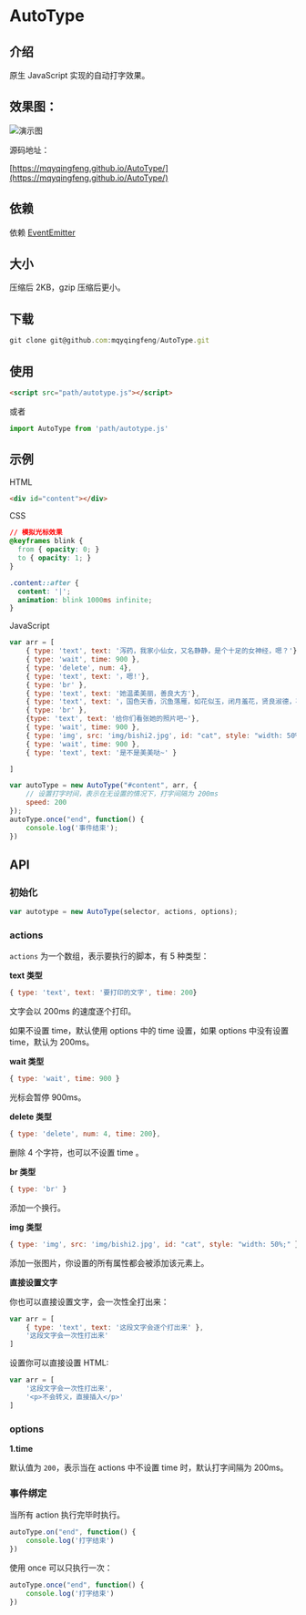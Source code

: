 # AutoType

## 介绍

原生 JavaScript 实现的自动打字效果。

## 效果图：

![演示图](https://raw.githubusercontent.com/mqyqingfeng/AutoType/master/demonstration.gif)

源码地址：

[https://mqyqingfeng.github.io/AutoType/](https://mqyqingfeng.github.io/AutoType/)

## 依赖

依赖 [EventEmitter](https://github.com/mqyqingfeng/EventEmitter)

## 大小

压缩后 2KB，gzip 压缩后更小。

## 下载

```js
git clone git@github.com:mqyqingfeng/AutoType.git
```

## 使用

```html
<script src="path/autotype.js"></script>
```

或者

```js
import AutoType from 'path/autotype.js'
```

## 示例

HTML

```html
<div id="content"></div>
```

CSS

```css
// 模拟光标效果
@keyframes blink {
  from { opacity: 0; }
  to { opacity: 1; }
}

.content::after {
  content: '|';
  animation: blink 1000ms infinite;
}
```

JavaScript

```js
var arr = [
    { type: 'text', text: '泻药，我家小仙女，又名静静，是个十足的女神经，嗯？'},
    { type: 'wait', time: 900 },
    { type: 'delete', num: 4},
    { type: 'text', text: '，嗯!'},
    { type: 'br' },
    { type: 'text', text: '她温柔美丽，善良大方'},
    { type: 'text', text: '，国色天香，沉鱼落雁，如花似玉，闭月羞花，贤良淑德，花容月貌，秋水伊人，一笑倾城，冰清玉洁，娇俏佳人，朱颜玉润，玉骨冰肌，窈窕淑女，美若天仙，一顾倾城，才智国人，出水芙蓉，阿娇金屋，闭月羞花，逞娇呈美，春暖花香，春色满园……', time: 100},
    { type: 'br' },
    {type: 'text', text: '给你们看张她的照片吧~'},
    { type: 'wait', time: 900 },
    { type: 'img', src: 'img/bishi2.jpg', id: "cat", style: "width: 50%;display: block;margin-left: auto;margin-right: auto;margin-top: 20px;margin-bottom: 20px;" },
    { type: 'wait', time: 900 },
    { type: 'text', text: '是不是美美哒~' }

]

var autoType = new AutoType("#content", arr, {
    // 设置打字时间，表示在无设置的情况下，打字间隔为 200ms
    speed: 200
});
autoType.once("end", function() {
    console.log('事件结束');
})
```

## API

### 初始化

```js
var autotype = new AutoType(selector, actions, options);
```

### actions

`actions` 为一个数组，表示要执行的脚本，有 5 种类型：

**text 类型**

```js
{ type: 'text', text: '要打印的文字', time: 200}
```

文字会以 200ms 的速度逐个打印。

如果不设置 time，默认使用 options 中的 time 设置，如果 options 中没有设置 time，默认为 200ms。

**wait 类型**

```js
{ type: 'wait', time: 900 }
```

光标会暂停 900ms。

**delete 类型**

```js
{ type: 'delete', num: 4, time: 200},
```

删除 4 个字符，也可以不设置 time 。

**br 类型**

```js
{ type: 'br' }
```

添加一个换行。

**img 类型**

```js
{ type: 'img', src: 'img/bishi2.jpg', id: "cat", style: "width: 50%;" }
```

添加一张图片，你设置的所有属性都会被添加该元素上。

**直接设置文字**

你也可以直接设置文字，会一次性全打出来：

```js
var arr = [
    { type: 'text', text: '这段文字会逐个打出来' },
    '这段文字会一次性打出来'
]
```

设置你可以直接设置 HTML:

```js
var arr = [
    '这段文字会一次性打出来',
    '<p>不会转义，直接插入</p>'
]
```

### options

**1.time**

默认值为 `200`，表示当在 actions 中不设置 time 时，默认打字间隔为 200ms。

### 事件绑定

当所有 action 执行完毕时执行。

```js
autoType.on("end", function() {
    console.log('打字结束')
})
```

使用 once 可以只执行一次：

```js
autoType.once("end", function() {
    console.log('打字结束')
})
```
